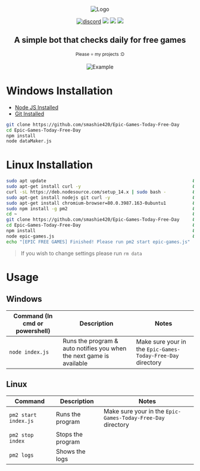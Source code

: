 <div align="center">
  <p>
    <img src="https://i.imgur.com/hiUD8fe.png" title="Logo">
  </p>

  <p>
    <a href="https://discord.gg/GvEMJ9d"><img src="https://img.shields.io/badge/Discord-smashguns%236175-%237289DA?style=for-the-badge&logo=discord" alt="discord"/></a>
    <img src="https://img.shields.io/github/stars/smashie420/Epic-Games-Today-Free-Day?style=for-the-badge">
    <img src="https://img.shields.io/github/license/smashie420/Epic-Games-Today-Free-Day?style=for-the-badge">
    <img src="https://img.shields.io/github/issues/smashie420/Epic-Games-Today-Free-Day?style=for-the-badge">
    
  </p>
  <p style="text-align: center;">
    <h2>A simple bot that checks daily for free games</h2>
    <small>Please ⭐ my projects :D</small>
  </p>
  
  <p>
    <!--<img src="https://i.imgur.com/VOHG0Bx.gif" title="Example">-->
    <img src="https://i.imgur.com/sn0jbCJ.png" title="Example">
  </p>
</div>

# Windows Installation
- [Node JS Installed](https://nodejs.org/en/download/)
- [Git Installed](https://git-scm.com/downloads)
```bash
git clone https://github.com/smashie420/Epic-Games-Today-Free-Day
cd Epic-Games-Today-Free-Day
npm install
node dataMaker.js
```



# Linux Installation
```bash
sudo apt update                                                       && \
sudo apt-get install curl -y                                          && \
curl -sL https://deb.nodesource.com/setup_14.x | sudo bash -          && \
sudo apt-get install nodejs git curl -y                               && \
sudo apt-get install chromium-browser=80.0.3987.163-0ubuntu1          && \
sudo npm install -g pm2                                               && \
cd ~                                                                  && \
git clone https://github.com/smashie420/Epic-Games-Today-Free-Day     && \
cd Epic-Games-Today-Free-Day                                          && \
npm install                                                           && \
node epic-games.js                                                    && \
echo "[EPIC FREE GAMES] Finished! Please run pm2 start epic-games.js"
```
> If you wish to change settings please run `rm data`

# Usage
  ## Windows
  | Command (In cmd or powershell) | Description | Notes |
  | --- | --- | --- |
  | `node index.js` | Runs the program & auto notifies you when the next game is available | Make sure your in the `Epic-Games-Today-Free-Day` directory |
    
  ## Linux 
  | Command  | Description | Notes |
  | --- | --- | --- |
  | `pm2 start index.js` | Runs the program | Make sure your in the `Epic-Games-Today-Free-Day` directory |
  | `pm2 stop index` | Stops the program |
  | `pm2 logs` | Shows the logs |
